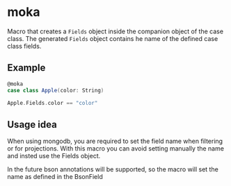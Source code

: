 # moka
Macro that creates a `Fields` object inside the companion object of the case class.
The generated `Fields` object contains he name of the defined case class fields.

## Example 

```scala
@moka
case class Apple(color: String)

Apple.Fields.color == "color"
```

## Usage idea
When using mongodb, you are required to set the field name when filtering or for projections.
With this macro you can avoid setting manually the name and insted use the Fields object.

In the future bson annotations will be supported, so the macro will set the name as defined in the BsonField
